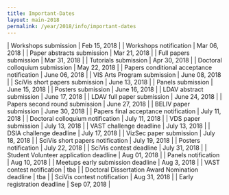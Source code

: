 ```yaml
---
title: Important-Dates
layout: main-2018
permalink: /year/2018/info/important-dates
---
```


| Workshops submission                                 | Feb 15, 2018 |
| Workshops notification                               | Mar 06, 2018 |
| Paper abstracts submission                           | Mar 21, 2018 |
| Full papers submission                               | Mar 31, 2018 |
| Tutorials submission                                 | Apr 30, 2018 |
| Doctoral colloquium submission                       | May 22, 2018 |
| Papers conditional acceptance notification           | June 06, 2018 |
| VIS Arts Program submission                          | June 08, 2018 |
| SciVis short papers submission                       | June 13, 2018 |
| Panels submission                                    | June 15, 2018 |
| Posters submission                                   | June 16, 2018 |
| LDAV abstract submission                             | June 17, 2018 |
| LDAV full paper submission                           | June 24, 2018 |
| Papers second round submission                       | June 27, 2018 |
| BELIV paper submission                               | June 30, 2018 |
| Papers final acceptance notification                 | July 11, 2018 |
| Doctoral colloquium notification                     | July 11, 2018 |
| VDS paper submission                                 | July 13, 2018 |
| VAST challenge deadline                              | July 13, 2018 |
| DSIA challenge deadline                              | July 17, 2018 |
| VizSec paper submission                              | July 18, 2018 |
| SciVis short papers notification                     | July 19, 2018 |
| Posters notification                                 | July 22, 2018 |
| SciVis contest deadline                              | July 31, 2018 |
| Student Volunteer application deadline               | Aug 01, 2018  |
| Panels notification                                  | Aug 10, 2018  |
| Meetups early submission deadline                    | Aug  3, 2018  |
| VAST contest notification                            | tba           |
| Doctoral Dissertation Award Nomination deadline      | tba           |
| SciVis contest notification                          | Aug 31, 2018  |
| Early registration deadline                          | Sep 07, 2018  |


<script src="important-dates.js"></script>
